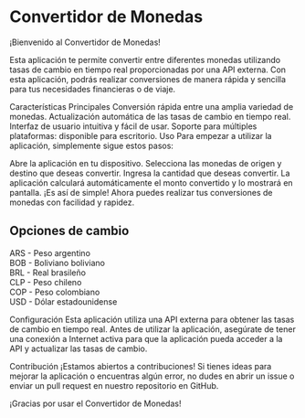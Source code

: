 <h1>Convertidor de Monedas</h1>
¡Bienvenido al Convertidor de Monedas!

Esta aplicación te permite convertir entre diferentes monedas utilizando tasas de cambio en tiempo real proporcionadas por una API externa. Con esta aplicación, podrás realizar conversiones de manera rápida y sencilla para tus necesidades financieras o de viaje.

Características Principales
Conversión rápida entre una amplia variedad de monedas.
Actualización automática de las tasas de cambio en tiempo real.
Interfaz de usuario intuitiva y fácil de usar.
Soporte para múltiples plataformas: disponible para escritorio.
Uso
Para empezar a utilizar la aplicación, simplemente sigue estos pasos:

Abre la aplicación en tu dispositivo.
Selecciona las monedas de origen y destino que deseas convertir.
Ingresa la cantidad que deseas convertir.
La aplicación calculará automáticamente el monto convertido y lo mostrará en pantalla.
¡Es así de simple! Ahora puedes realizar tus conversiones de monedas con facilidad y rapidez.
<h2>Opciones de cambio</h2>

ARS - Peso argentino<br>
BOB - Boliviano boliviano<br>
BRL - Real brasileño<br>
CLP - Peso chileno<br>
COP - Peso colombiano<br>
USD - Dólar estadounidense<br>

Configuración
Esta aplicación utiliza una API externa para obtener las tasas de cambio en tiempo real. Antes de utilizar la aplicación, asegúrate de tener una conexión a Internet activa para que la aplicación pueda acceder a la API y actualizar las tasas de cambio.

Contribución
¡Estamos abiertos a contribuciones! Si tienes ideas para mejorar la aplicación o encuentras algún error, no dudes en abrir un issue o enviar un pull request en nuestro repositorio en GitHub.


¡Gracias por usar el Convertidor de Monedas!
